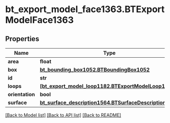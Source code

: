 # bt_export_model_face1363.BTExportModelFace1363

## Properties
Name | Type | Description | Notes
------------ | ------------- | ------------- | -------------
**area** | **float** |  | [optional] 
**box** | [**bt_bounding_box1052.BTBoundingBox1052**](BTBoundingBox1052.md) |  | [optional] 
**id** | **str** |  | [optional] 
**loops** | [**[bt_export_model_loop1182.BTExportModelLoop1182]**](BTExportModelLoop1182.md) |  | [optional] 
**orientation** | **bool** |  | [optional] 
**surface** | [**bt_surface_description1564.BTSurfaceDescription1564**](BTSurfaceDescription1564.md) |  | [optional] 

[[Back to Model list]](../README.md#documentation-for-models) [[Back to API list]](../README.md#documentation-for-api-endpoints) [[Back to README]](../README.md)


